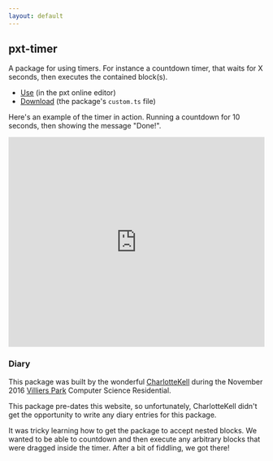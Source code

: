 ```yaml
---
layout: default
---
```

## pxt-timer

A package for using timers. For instance a countdown timer, that waits for X seconds, then executes the contained block(s).

- [Use](https://pxt.microbit.org/27894-12248-50597-41039) (in the pxt online editor)
- [Download](/projects/pxt-timer/custom.ts) (the package's `custom.ts` file)

Here's an example of the timer in action. Running a countdown for 10 seconds, then showing the message "Done!".

<div style="position:relative;height:0;padding-bottom:81.97%;overflow:hidden;"><iframe style="position:absolute;top:0;left:0;width:100%;height:100%;" src="https://pxt.microbit.org/---run?id=27894-12248-50597-41039" allowfullscreen="allowfullscreen" sandbox="allow-popups allow-scripts allow-same-origin" frameborder="0"></iframe></div>


### Diary

This package was built by the wonderful [CharlotteKell](https://github.com/CharlotteKell) during the November 2016 [Villiers Park](http://www.villierspark.org.uk/) Computer Science Residential.

This package pre-dates this website, so unfortunately, CharlotteKell didn't get the opportunity to write any diary entries for this package.

It was tricky learning how to get the package to accept nested blocks. We wanted to be able to countdown and then execute any arbitrary blocks that were dragged inside the timer. After a bit of fiddling, we got there!
